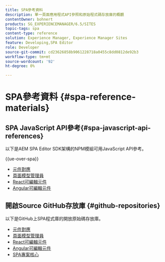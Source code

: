 ```yaml
---
title: SPA參考資料
description: 單一頁面應用程式API參照和原始程式碼存放庫的概觀
contentOwner: bohnert
products: SG_EXPERIENCEMANAGER/6.5/SITES
topic-tags: spa
content-type: reference
solution: Experience Manager, Experience Manager Sites
feature: Developing,SPA Editor
role: Developer
source-git-commit: cd23626858b9061228718a0455c8dd0812de92b3
workflow-type: tm+mt
source-wordcount: '92'
ht-degree: 0%

---
```


# SPA參考資料 {#spa-reference-materials}

## SPA JavaScript API參考{#spa-javascript-api-references}

以下是AEM SPA Editor SDK架構的NPM模組可用JavaScript API參考。

{{ue-over-spa}}

* [元件對應](https://www.npmjs.com/package/@adobe/aem-spa-component-mapping)
* [頁面模型管理員](https://www.npmjs.com/package/@adobe/aem-spa-model-manager)
* [React可編輯元件](https://www.npmjs.com/package/@adobe/aem-react-editable-components)
* [Angular可編輯元件](https://www.npmjs.com/package/@adobe/aem-angular-editable-components)

## 開啟Source GitHub存放庫 {#github-repositories}

以下是GitHub上SPA程式庫的開放原始碼存放庫。

* [元件對應](https://github.com/adobe/aem-spa-component-mapping)
* [頁面模型管理員](https://github.com/adobe/aem-spa-page-model-manager)
* [React可編輯元件](https://github.com/adobe/aem-react-editable-components)
* [Angular可編輯元件](https://github.com/adobe/aem-angular-editable-components)
* [SPA專案核心](https://github.com/adobe/aem-spa-project-core)
